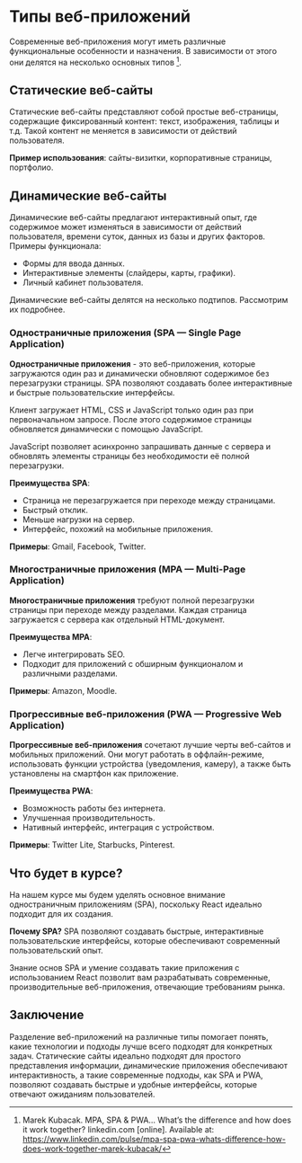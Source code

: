 # Типы веб-приложений

Современные веб-приложения могут иметь различные функциональные особенности и назначения. В зависимости от этого они делятся на несколько основных типов [^1].

## Статические веб-сайты

Статические веб-сайты представляют собой простые веб-страницы, содержащие фиксированный контент: текст, изображения, таблицы и т.д. Такой контент не меняется в зависимости от действий пользователя.

**Пример использования**: сайты-визитки, корпоративные страницы, портфолио.

## Динамические веб-сайты

Динамические веб-сайты предлагают интерактивный опыт, где содержимое может изменяться в зависимости от действий пользователя, времени суток, данных из базы и других факторов.
Примеры функционала:

- Формы для ввода данных.
- Интерактивные элементы (слайдеры, карты, графики).
- Личный кабинет пользователя.

Динамические веб-сайты делятся на несколько подтипов. Рассмотрим их подробнее.

### Одностраничные приложения (SPA — Single Page Application)

**Одностраничные приложения** - это веб-приложения, которые загружаются один раз и динамически обновляют содержимое без перезагрузки страницы. SPA позволяют создавать более интерактивные и быстрые пользовательские интерфейсы.

Клиент загружает HTML, CSS и JavaScript только один раз при первоначальном запросе. После этого содержимое страницы обновляется динамически с помощью JavaScript.

JavaScript позволяет асинхронно запрашивать данные с сервера и обновлять элементы страницы без необходимости её полной перезагрузки.

**Преимущества SPA**:

- Страница не перезагружается при переходе между страницами.
- Быстрый отклик.
- Меньше нагрузки на сервер.
- Интерфейс, похожий на мобильные приложения.

**Примеры**: Gmail, Facebook, Twitter.

### Многостраничные приложения (MPA — Multi-Page Application)

**Многостраничные приложения** требуют полной перезагрузки страницы при переходе между разделами. Каждая страница загружается с сервера как отдельный HTML-документ.

**Преимущества MPA**:

- Легче интегрировать SEO.
- Подходит для приложений с обширным функционалом и различными разделами.

**Примеры**: Amazon, Moodle.

### Прогрессивные веб-приложения (PWA — Progressive Web Application)

**Прогрессивные веб-приложения** сочетают лучшие черты веб-сайтов и мобильных приложений. Они могут работать в оффлайн-режиме, использовать функции устройства (уведомления, камеру), а также быть установлены на смартфон как приложение.

**Преимущества PWA**:

- Возможность работы без интернета.
- Улучшенная производительность.
- Нативный интерфейс, интеграция с устройством.

**Примеры**: Twitter Lite, Starbucks, Pinterest.

## Что будет в курсе?

На нашем курсе мы будем уделять основное внимание одностраничным приложениям (SPA), поскольку React идеально подходит для их создания.

**Почему SPA?** SPA позволяют создавать быстрые, интерактивные пользовательские интерфейсы, которые обеспечивают современный пользовательский опыт.

Знание основ SPA и умение создавать такие приложения с использованием React позволит вам разрабатывать современные, производительные веб-приложения, отвечающие требованиям рынка.

## Заключение

Разделение веб-приложений на различные типы помогает понять, какие технологии и подходы лучше всего подходят для конкретных задач. Статические сайты идеально подходят для простого представления информации, динамические приложения обеспечивают интерактивность, а такие современные подходы, как SPA и PWA, позволяют создавать быстрые и удобные интерфейсы, которые отвечают ожиданиям пользователей.

[^1]: Marek Kubacak. MPA, SPA & PWA… What’s the difference and how does it work together? linkedin.com [online]. Available at: https://www.linkedin.com/pulse/mpa-spa-pwa-whats-difference-how-does-work-together-marek-kubacak/
